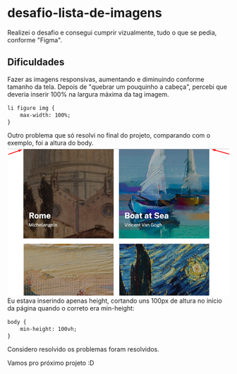# desafio-lista-de-imagens

Realizei o desafio e consegui cumprir vizualmente, tudo o que se pedia, conforme "Figma".

## Dificuldades
Fazer as imagens responsivas, aumentando e diminuindo conforme tamanho da tela. Depois de "quebrar um pouquinho a cabeça", percebi que deveria inserir 100% na largura máxima da tag imagem.
``` 
li figure img {
    max-width: 100%;
}
```

Outro problema que só resolvi no final do projeto, comparando com o exemplo, foi a altura do body. 
<img src="./src/images/falha-inicio-pagina.png" alt="falha no inicio da pagina">
Eu estava inserindo apenas height, cortando uns 100px de altura no início da página
quando o correto era min-height:
```
body {
    min-height: 100vh;
}
```

Considero resolvido os problemas foram resolvidos.

Vamos pro próximo projeto :D